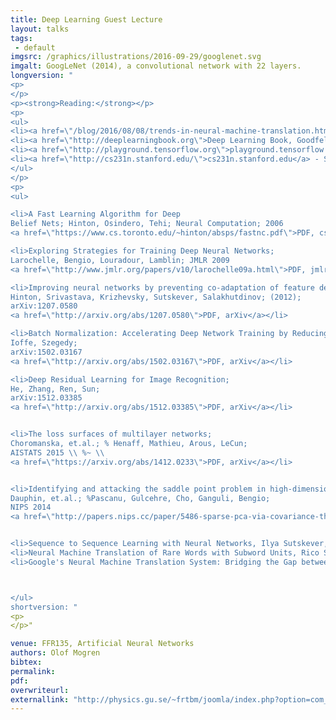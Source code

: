 ```yaml
---
title: Deep Learning Guest Lecture
layout: talks
tags:
 - default
imgsrc: /graphics/illustrations/2016-09-29/googlenet.svg
imgalt: GoogLeNet (2014), a convolutional network with 22 layers.
longversion: "
<p>
</p>
<p><strong>Reading:</strong></p>
<p>
<ul>
<li><a href=\"/blog/2016/08/08/trends-in-neural-machine-translation.html\">My blog post about neural machine translation</a></li>
<li><a href=\"http://deeplearningbook.org\">Deep Learning Book, Goodfellow, Bengio, Courville</a></li>
<li><a href=\"http://playground.tensorflow.org\">playground.tensorflow.org</a></li>
<li><a href=\"http://cs231n.stanford.edu/\">cs231n.stanford.edu</a> - Stanford's course on convnets, with nice browser-based demo!</li>
</ul>
</p>
<p>
<ul>

<li>A Fast Learning Algorithm for Deep
Belief Nets; Hinton, Osindero, Tehi; Neural Computation; 2006
<a href=\"https://www.cs.toronto.edu/~hinton/absps/fastnc.pdf\">PDF, cs.toronto.edu</a></li>

<li>Exploring Strategies for Training Deep Neural Networks;
Larochelle, Bengio, Louradour, Lamblin; JMLR 2009
<a href=\"http://www.jmlr.org/papers/v10/larochelle09a.html\">PDF, jmlr.org</a></li>

<li>Improving neural networks by preventing co-adaptation of feature detectors;
Hinton, Srivastava, Krizhevsky, Sutskever, Salakhutdinov; (2012);
arXiv:1207.0580
<a href=\"http://arxiv.org/abs/1207.0580\">PDF, arXiv</a></li>

<li>Batch Normalization: Accelerating Deep Network Training by Reducing Internal Covariate Shift;
Ioffe, Szegedy;
arXiv:1502.03167
<a href=\"http://arxiv.org/abs/1502.03167\">PDF, arXiv</a></li>

<li>Deep Residual Learning for Image Recognition;
He, Zhang, Ren, Sun;
arXiv:1512.03385
<a href=\"http://arxiv.org/abs/1512.03385\">PDF, arXiv</a></li>


<li>The loss surfaces of multilayer networks;
Choromanska, et.al.; % Henaff, Mathieu, Arous, LeCun;
AISTATS 2015 \\ %~ \\
<a href=\"https://arxiv.org/abs/1412.0233\">PDF, arXiv</a></li>


<li>Identifying and attacking the saddle point problem in high-dimensional non-convex optimization;
Dauphin, et.al.; %Pascanu, Gulcehre, Cho, Ganguli, Bengio;
NIPS 2014
<a href=\"http://papers.nips.cc/paper/5486-sparse-pca-via-covariance-thresholding\">PDF, papers.nips.cc</a></li>


<li>Sequence to Sequence Learning with Neural Networks, Ilya Sutskever, Oriol Vinyals, Quoc V. Le. NIPS 2014 <a href=\"http://arxiv.org/abs/1409.3215\">PDF, arXiv</a></li>
<li>Neural Machine Translation of Rare Words with Subword Units, Rico Sennrich and Barry Haddow and Alexandra Birch, ACL 2016: <a href=\"http://aclweb.org/anthology/P/P16/P16-1162.pdf\">PDF, aclweb.org</a><br />
<li>Google's Neural Machine Translation System: Bridging the Gap between Human and Machine Translation, Yonghui Wu et.al. (Google): <a href=\"http://arxiv.org/abs/1609.08144\">PDF, arXiv</a><br />



</ul>
shortversion: "
<p>
</p>"

venue: FFR135, Artificial Neural Networks
authors: Olof Mogren
bibtex: 
permalink:
pdf:
overwriteurl: 
externallink: "http://physics.gu.se/~frtbm/joomla/index.php?option=com_content&view=article&id=115&catid=79&Itemid=290"
---
```


